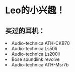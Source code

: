 <h1>Leo的小兴趣！</h1>

<h2>买过的耳机：</h2>

<li>Audio-technica ATH-CKB70</li>

<li>Audio-technica Ls50li</li>

<li>Audio-technica Ls200li</li>

<li>Bose soundlink revolve</li>

<li>Audio-technica ATH-Msr7b</li>
